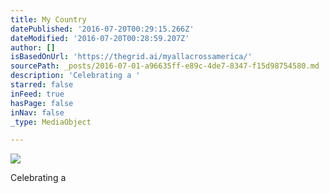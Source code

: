 ```yaml
---
title: My Country
datePublished: '2016-07-20T00:29:15.266Z'
dateModified: '2016-07-20T00:28:59.207Z'
author: []
isBasedOnUrl: 'https://thegrid.ai/myallacrossamerica/'
sourcePath: _posts/2016-07-01-a96635ff-e89c-4de7-8347-f15d98754580.md
description: 'Celebrating a '
starred: false
inFeed: true
hasPage: false
inNav: false
_type: MediaObject

---
```

![](https://the-grid-user-content.s3-us-west-2.amazonaws.com/0a296fc4-9b2a-4cd7-8df9-0e74c5c50c18.jpg)

Celebrating a